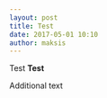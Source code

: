 ```yaml
---
layout: post
title: Test
date: 2017-05-01 10:10
author: maksis
---
```


Test __Test__

<!--more-->

Additional text